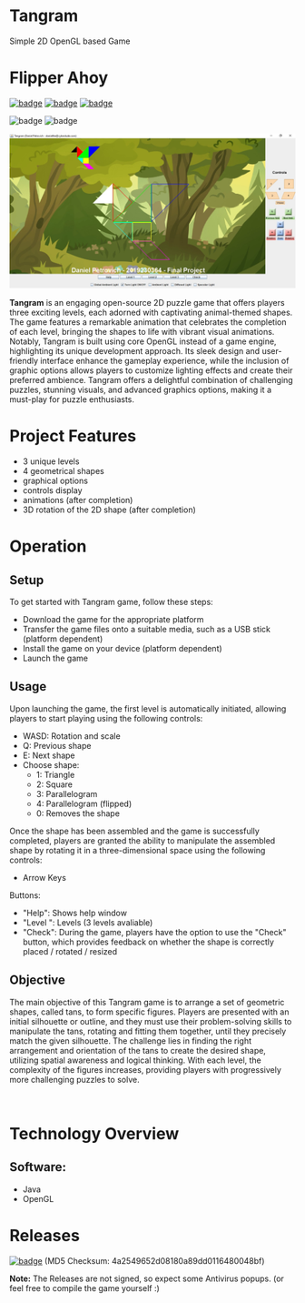 # Tangram
Simple 2D OpenGL based Game

# Flipper Ahoy

[![badge](https://img.shields.io/badge/license-MIT-success.svg)](https://opensource.org/license/mit)
[![badge](https://img.shields.io/badge/support-PayPal-blue.svg)](https://paypal.me/d4li3n)
[![badge](https://img.shields.io/badge/publication-danielthecyberdude.com-purple.svg)](https://danielthecyberdude.com/project/shas)


![badge](https://img.shields.io/badge/technology-Java-green.svg)
![badge](https://img.shields.io/badge/technology-OpenGL-green.svg)


![header image](https://github.com/D4LI3N/Tangram/blob/master/x.jpg?raw=true)




**Tangram** is an engaging open-source 2D puzzle game that offers players three exciting levels, each adorned with captivating animal-themed shapes. The game features a remarkable animation that celebrates the completion of each level, bringing the shapes to life with vibrant visual animations. Notably, Tangram is built using core OpenGL instead of a game engine, highlighting its unique development approach. Its sleek design and user-friendly interface enhance the gameplay experience, while the inclusion of graphic options allows players to customize lighting effects and create their preferred ambience. Tangram offers a delightful combination of challenging puzzles, stunning visuals, and advanced graphics options, making it a must-play for puzzle enthusiasts.

# Project Features
- 3 unique levels
- 4 geometrical shapes
- graphical options
- controls display
- animations (after completion)
- 3D rotation of the 2D shape (after completion)

# Operation
## Setup
To get started with Tangram game, follow these steps:

- Download the game for the appropriate platform
- Transfer the game files onto a suitable media, such as a USB stick (platform dependent)
- Install the game on your device (platform dependent)
- Launch the game

## Usage
Upon launching the game, the first level is automatically initiated, allowing players to start playing using the following controls:

- WASD: Rotation and scale
- Q: Previous shape
- E: Next shape
- Choose shape:
  - 1: Triangle
  - 2: Square
  - 3: Parallelogram
  - 4: Parallelogram (flipped)
  - 0: Removes the shape
    
Once the shape has been assembled and the game is successfully completed, players are granted the ability to manipulate the assembled shape by rotating it in a three-dimensional space using the following controls:
- Arrow Keys

Buttons:
  - "Help": Shows help window
  - "Level <x>": Levels (3 levels avaliable)
  - "Check": During the game, players have the option to use the "Check" button, which provides feedback on whether the shape is correctly placed / rotated / resized



## Objective
The main objective of this Tangram game is to arrange a set of geometric shapes, called tans, to form specific figures. Players are presented with an initial silhouette or outline, and they must use their problem-solving skills to manipulate the tans, rotating and fitting them together, until they precisely match the given silhouette. The challenge lies in finding the right arrangement and orientation of the tans to create the desired shape, utilizing spatial awareness and logical thinking. With each level, the complexity of the figures increases, providing players with progressively more challenging puzzles to solve.

‍
# Technology Overview
## Software:
- Java
- OpenGL


# Releases
[![badge](https://img.shields.io/badge/Windows-0078D6?style=for-the-badge&logo=windows&logoColor=white)](https://github.com/D4LI3N/FlipperAhoy/releases/download/V1.0/Flipper.Ahoy-Windows.zip)
(MD5 Checksum: 4a2549652d08180a89dd0116480048bf)
<br>


**Note:** The Releases are not signed, so expect some Antivirus popups. (or feel free to compile the game yourself :)
